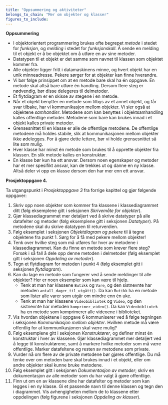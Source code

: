 ```yaml
---
title: "Oppsummering og aktiviteter"
belongs_to_chain: "Mer om objekter og klasser"
figures_to_include:
---
```


**Oppsummering**

* I objektorientert programmering brukes ofte begrepet *metode* i stedet for *funksjon*, og *melding* i stedet for *funksjonskall*. Å sende en melding til et objekt er å be objektet om å utføre en av sine metoder. 
* Datatypen til et objekt er det samme som navnet til klassen som objektet kommer fra. 
* Alle objekter ligger fritt i datamaskinens minne, og hvert objekt har en unik minneadresse.  Pekere sørger for at objekter kan finne hverandre.
* Vi bør følge prinsippet om at en metode bare skal ha én oppgave. En metode skal altså bare utføre én handling. Dersom flere steg er nødvendig, bør disse delegeres til delmetoder. 
* Et flytdiagram er en skisse av stegene i en metode. 
* Når et objekt benytter en metode som tilbys av et annet objekt, og får svar tilbake, har vi kommunikasjon mellom objekter. Vi sier også at objektene *samhandler*. Metodene som kan benyttes i objektsamhandling kalles offentlige metoder. Metodene som bare kan brukes innad i et objekt kalles private metoder. 
* Grensesnittet til en klasse er alle de offentlige metodene. De offentlige metodene må holdes stabile, slik at kommunikasjonen mellom objekter ikke ødelegges. For å gjøre dette lettere, bør vi holde grensesnittet så lite som mulig. 
* Hver klasse har minst én metode som brukes til å opprette objekter fra klassen. En slik metode kalles en konstruktør. 
* En klasse bør kun ha ett ansvar. Dersom noen egenskaper og metoder har et mer spesifikt ansvar, kan de trekkes ut og danne en ny klasse. Altså deler vi opp en klasse dersom den har mer enn ett ansvar.

**Prosjektoppgave 4.**

Ta utgangspunkt i *Prosjektoppgave 3* fra forrige kapittel og gjør følgende oppgaver:

1. Skriv opp noen objekter som kommer fra klassene i klassediagrammet ditt (følg eksemplene gitt i seksjonen *Skrivemåte for objekter*). 
2. Gjør klassediagrammet mer detaljert ved å skrive datatyper på alle datafelter og metoder (følg eksemplene gitt i seksjonen *Datatyper*). På metodene skal du skrive datatypen til returverdien.
3. Følg eksemplet i seksjonen *Objektdiagram og pekere* til å tegne objektene fra punkt 1. Sørg for å få med pekere mellom objekter!
4. Tenk over hvilke steg som må utføres for hver av metodene i klassediagrammet. Kan du finne en metode som krever flere steg? Forsøk i så fall å dele opp denne metoden i delmetoder (følg eksemplet gitt i seksjonen *Oppdeling av metoder*).
5. Tegn et flytdiagram for metoden i punkt 4 (følg eksemplet gitt i seksjonen *flytdiagram*).
6. Kan du lage en metode som fungerer ved å sende meldinger til alle objekter? Her er noen eksempler som kan være til hjelp.
    * Tenk at man har klassene `Butikk` og `Vare`, og den sistnevnte har metoden `antall_dager_til_utgått()`. Da kan `Butikk` ha en metode som lister alle varer som utgår om mindre enn én uke.
    * Tenk at man har klassene `Videobibliotek` og `Video`, og den sistnevnte har metoden `komprimer_video()`. Da kan `Videobibliotek` ha en metode som komprimerer alle videoene i biblioteket.
7. Vis hvordan objektene i oppgave 6 kommuniserer ved å følge tegningen i seksjonen *Kommunikasjon mellom objekter*. Hvilken metode må være offentlig for at kommunikasjonen skal være mulig? 
8. Følg eksemplene gitt i seksjonen *Konstruktører*, og definer minst én konstruktør i hver av klassene. Gjør klassediagrammet mer detaljert ved å legge til konstruktørene, samt å markere hvilke metoder som må være offentlige. Marker datafeltene og resten av metodene som private.
9. Vurder nå om flere av de private metodene bør gjøres offentlige. Du må tenke over om metoden bare skal brukes innad i et objekt, eller om andre objekter skal kunne bruke metodene.
10. Følg eksemplet gitt i seksjonen *Dokumentasjon av metoder*; skriv en dokumentasjon av alle metoder som du har valgt å gjøre offentlige. 
11. Finn ut om en av klassene dine har datafelter og metoder som kan legges i en ny klasse. Gi et passende navn til denne klassen og tegn den i diagrammet. Vis avhengigheten mellom de to klassene etter oppdelingen (følg figurene i seksjonen *Oppdeling av klasser*). 
